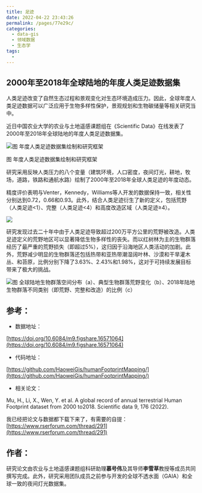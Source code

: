 ```yaml
---
title: 足迹
date: 2022-04-22 23:43:26
permalink: /pages/77e29c/
categories:
  - data-gis
  - 领域数据
  - 生态学
tags:
  - 
---
```

## 2000年至2018年全球陆地的年度人类足迹数据集

人类足迹改变了自然生态过程和景观变化对生态环境造成压力。因此，全球年度人类足迹数据可以广泛应用于生物多样性保护，景观规划和生物碳储量等相关研究当中。 

近日中国农业大学的农业与土地遥感课题组在《Scientific Data》在线发表了2000年至2018年全球陆地的年度人类足迹数据集。

![图 年度人类足迹数据集绘制和研究框架](http://pics.landcover100.com/pics///6262cd593b59f.png)

图 年度人类足迹数据集绘制和研究框架

研究采用反映人类压力的八个变量（建筑环境，人口密度，夜间灯光，耕地，牧场，道路，铁路和通航水路）绘制了2000年至2018年全球人类足迹的年度动态。

精度评价表明与Venter，Kennedy，Williams等人开发的数据保持一致，相关性分别达到0.72，0.66和0.93。此外，结合人类足迹衍生了新的定义，包括荒野（人类足迹<1）、完整（人类足迹<4）和高度改造区域（人类足迹≥4）。

![](http://pics.landcover100.com/pics///6262cd77103ab.png)

研究发现过去二十年中由于人类足迹导致超过200万平方公里的荒野被改造。人类足迹定义的荒野地区可以显著降低生物多样性的丧失。而以红树林为主的生物群落经历了最严重的荒野损失（即超过5%），这归因于沿海地区人类活动的加剧。此外，荒野减少明显的生物群落还包括热带和亚热带潮湿阔叶林、沙漠和干旱灌木丛、和苔原，比例分别下降了3.63%、2.43%和1.98%，这对于可持续发展目标带来了极大的挑战。



![图 全球陆地生物群落空间分布（a）、典型生物群落荒野变化（b）、2018年陆地生物群落不同类别（即荒野、完整和改造）的比例（c）](https://mmbiz.qpic.cn/mmbiz_png/teZhyGFUxh6zg3SdxfllQqaxeaibznLuQ52UT0FpFyURJF5vqdIR97976ygxLvjtn5ScHWSwpaaupnYaNYtSUaw/640?wx_fmt=png&wxfrom=5&wx_lazy=1&wx_co=1)



## **参考**：

- 数据地址：

[https://doi.org/10.6084/m9.figshare.16571064](https://doi.org/10.6084/m9.figshare.16571064)

- 代码地址：

[https://github.com/HaoweiGis/humanFootprintMapping/](https://github.com/HaoweiGis/humanFootprintMapping/)

- 相关论文：

Mu, H., Li, X., Wen, Y. et al. A global record of annual terrestrial Human Footprint dataset from 2000 to2018. Scientific data 9, 176 (2022). 

我已经把论文与数据都下载下来了，有需要的自提：[https://www.rserforum.com/thread/291](https://www.rserforum.com/thread/291)

## 作者：

研究论文由农业与土地遥感课题组科研助理**慕号伟**及其导师**李雪草**教授等成员共同撰写完成。此外，研究采用团队成员之前参与开发的全球不透水面（GAIA）和全球一致的夜间灯光数据集。

